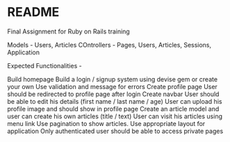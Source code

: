 # README

Final Assignment for Ruby on Rails training

Models - Users, Articles
COntrollers - Pages, Users, Articles, Sessions, Application

Expected Functionalities - 


Build homepage
Build a login / signup system using devise gem or create your own
Use validation and message for errors
Create profile page
User should be redirected to profile page after login
Create navbar 
User should be able to edit his details (first name / last name / age)
User can upload his profile image and should show in profile page
Create an article model and user can create his own articles (title / text)
User can visit his articles using menu link
Use pagination to show articles.
Use appropriate layout for application
Only authenticated user should be able to access private pages

